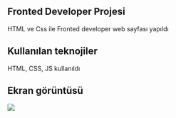<h2>Fronted Developer Projesi</h2>

HTML ve Css ile Fronted developer web sayfası yapıldı

<h2>Kullanılan teknojiler</h2>

HTML, CSS, JS kullanıldı

<h2>Ekran görüntüsü</h2>

![](aaa.gif)
